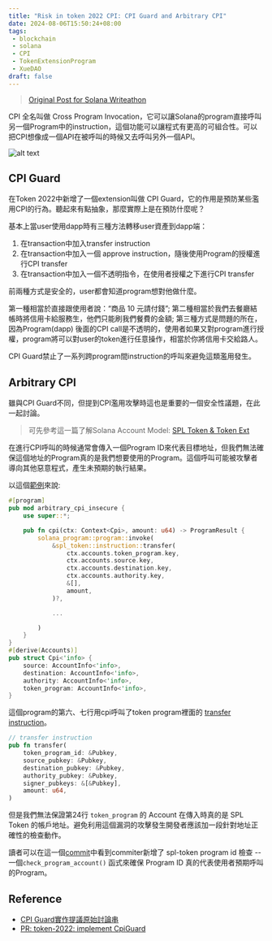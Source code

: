 ```yaml
---
title: "Risk in token 2022 CPI: CPI Guard and Arbitrary CPI"
date: 2024-08-06T15:50:24+08:00
tags:
 - blockchain
 - solana
 - CPI
 - TokenExtensionProgram
 - XueDAO
draft: false
---
```

> [Original Post for Solana Writeathon](https://vocus.cc/article/66afe9e6fd897800017851b4)

CPI 全名叫做 Cross Program Invocation，它可以讓Solana的program直接呼叫另一個Program中的instruction，這個功能可以讓程式有更高的可組合性。可以把CPI想像成一個API在被呼叫的時候又去呼叫另外一個API。

![alt text](../../images/cross-program-invocation-graph.png)

## CPI Guard
在Token 2022中新增了一個extension叫做 CPI Guard，它的作用是預防某些濫用CPI的行為。聽起來有點抽象，那麼實際上是在預防什麼呢？

基本上當user使用dapp時有三種方法轉移user資產到dapp端：

1. 在transaction中加入transfer instruction
2. 在transaction中加入一個 approve instruction，隨後使用Program的授權進行CPI transfer
3. 在transaction中加入一個不透明指令，在使用者授權之下進行CPI transfer  

前兩種方式是安全的，user都會知道program想對他做什麼。

第一種相當於直接跟使用者說：“商品 10 元請付錢”; 第二種相當於我們去餐廳結帳時將信用卡給服務生，他們只能刷我們餐費的金額; 第三種方式是問題的所在，因為Program(dapp) 後面的CPI call是不透明的，使用者如果又對program進行授權，program將可以對user的token進行任意操作，相當於你將信用卡交給路人。

CPI Guard禁止了一系列跨program間instruction的呼叫來避免這類濫用發生。

## Arbitrary CPI
雖與CPI Guard不同，但提到CPI濫用攻擊時這也是重要的一個安全性議題，在此一起討論。

>可先參考這一篇了解Solana Account Model: [SPL Token & Token Ext](../spl-token--token-ext)  

在進行CPI呼叫的時候通常會傳入一個Program ID來代表目標地址，但我們無法確保這個地址的Program真的是我們想要使用的Program。這個呼叫可能被攻擊者導向其他惡意程式，產生未預期的執行結果。

以這個[範例](https://arc.net/l/quote/zugnqyzx)來說:
```rust
#[program]
pub mod arbitrary_cpi_insecure {
    use super::*;

    pub fn cpi(ctx: Context<Cpi>, amount: u64) -> ProgramResult {
        solana_program::program::invoke(
            &spl_token::instruction::transfer(
                ctx.accounts.token_program.key,
                ctx.accounts.source.key,
                ctx.accounts.destination.key,
                ctx.accounts.authority.key,
                &[],
                amount,
            )?,

            ...

        )
    }
}
#[derive(Accounts)]
pub struct Cpi<'info> {
    source: AccountInfo<'info>,
    destination: AccountInfo<'info>,
    authority: AccountInfo<'info>,
    token_program: AccountInfo<'info>,
}
```
這個program的第六、七行用cpi呼叫了token program裡面的 [transfer instruction](https://github.com/solana-labs/solana-program-library/blob/58221fc9ae05e258ee903b49c5e8f5abbeb7796c/token/program/src/instruction.rs)。

```rust
// transfer instruction​
pub fn transfer(
    token_program_id: &Pubkey,
    source_pubkey: &Pubkey,
    destination_pubkey: &Pubkey,
    authority_pubkey: &Pubkey,
    signer_pubkeys: &[&Pubkey],
    amount: u64,
) 
```
但是我們無法保證第24行 `token_program` 的 Account 在傳入時真的是 SPL Token 的帳戶地址​。避免利用這個漏洞的攻擊發生開發者應該加一段針對地址正確性的檢查動作。

讀者可以在這一個[commit](https://github.com/solana-labs/solana-program-library/commit/58221fc9ae05e258ee903b49c5e8f5abbeb7796c)中看到commiter新增了 spl-token program id 檢查 -- 一個`check_program_account()` 函式來確保 Program ID 真的代表使用者預期呼叫的Program。

## Reference
- [CPI Guard實作提議原始討論串](https://github.com/solana-labs/solana-program-library/issues/3694)
- [PR: token-2022: implement CpiGuard](https://github.com/solana-labs/solana-program-library/pull/3712)
